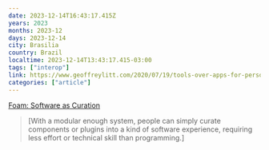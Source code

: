 ```yaml
---
date: 2023-12-14T16:43:17.415Z
years: 2023
months: 2023-12
days: 2023-12-14
city: Brasilia
country: Brazil
localtime: 2023-12-14T13:43:17.415-03:00
tags: ["interop"]
link: https://www.geoffreylitt.com/2020/07/19/tools-over-apps-for-personal-notetaking
categories: ["article"]
---
```

[Foam: Software as Curation](https://www.geoffreylitt.com/2020/07/19/tools-over-apps-for-personal-notetaking)

> [With a modular enough system, people can simply curate components or plugins into a kind of software experience, requiring less effort or technical skill than programming.]
